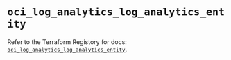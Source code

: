 # `oci_log_analytics_log_analytics_entity`

Refer to the Terraform Registory for docs: [`oci_log_analytics_log_analytics_entity`](https://registry.terraform.io/providers/oracle/oci/6.18.0/docs/resources/log_analytics_log_analytics_entity).
